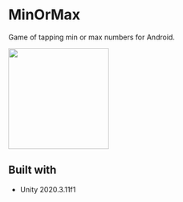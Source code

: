 # MinOrMax
Game of tapping min or max numbers for Android.

<img src="https://github.com/miyashiiii/MinOrMax/blob/main/githubAssets/capture.gif" width="200px">

## Built with
- Unity 2020.3.11f1
